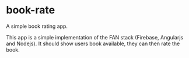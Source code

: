 book-rate
=========

A simple book rating app.

This app is a simple implementation of the FAN stack (Firebase, Angularjs and Nodejs). It should show users book available, they can then rate the book.
